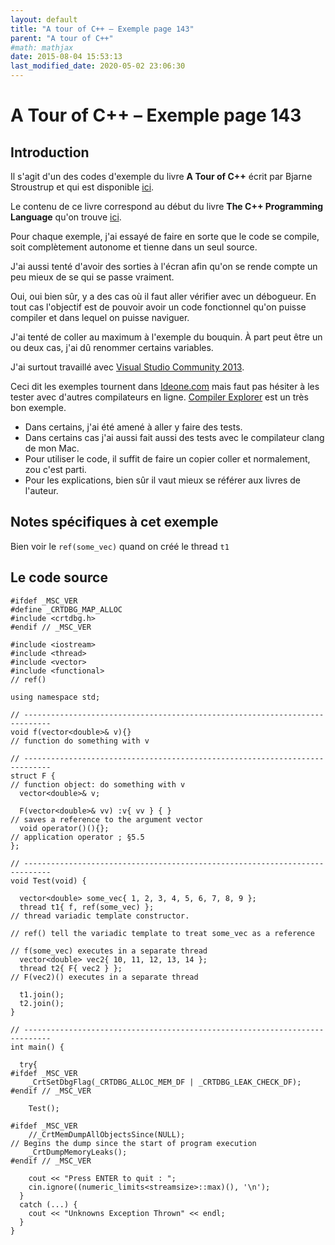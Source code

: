 ```yaml
---
layout: default
title: "A tour of C++ – Exemple page 143"
parent: "A tour of C++"
#math: mathjax
date: 2015-08-04 15:53:13
last_modified_date: 2020-05-02 23:06:30
---
```


# A Tour of C++ – Exemple page 143

## Introduction
Il s'agit d'un des codes d'exemple du livre **A Tour of C++** écrit par Bjarne Stroustrup et qui est disponible [ici](http://www.amazon.fr/Tour-C-Bjarne-Stroustrup/dp/0321958314/ref%3Dsr_1_1?ie=UTF8&qid=1416699327&sr=8-1&keywords=a+tour+of+c%2B%2B). 

Le contenu de ce livre correspond au début du livre **The C++ Programming Language** qu'on trouve [ici](http://www.amazon.fr/The-Programming-Language-Bjarne-Stroustrup/dp/0321563840/ref%3Dpd_sim_eb_3?ie=UTF8&refRID=0CR047TTJV1HA6CVA9XA).

Pour chaque exemple, j'ai essayé de faire en sorte que le code se compile, soit complètement autonome et tienne dans un seul source.

J'ai aussi tenté d'avoir des sorties à l'écran afin qu'on se rende compte un peu mieux de se qui se passe vraiment.

Oui, oui bien sûr, y a des cas où il faut aller vérifier avec un débogueur.
En tout cas l'objectif est de pouvoir avoir un code fonctionnel qu'on puisse compiler et dans lequel on puisse naviguer.

J'ai tenté de coller au maximum à l'exemple du bouquin. À part peut être un ou deux cas, j'ai dû renommer certains variables.

J'ai surtout travaillé avec [Visual Studio Community 2013](http://www.visualstudio.com/products/visual-studio-community-vs).

Ceci dit les exemples tournent dans [Ideone.com](http://ideone.com/) mais faut pas hésiter à les tester avec d'autres compilateurs en ligne. [Compiler Explorer](https://godbolt.org/) est un très bon exemple.

* Dans certains, j'ai été amené à aller y faire des tests.  
* Dans certains cas j'ai aussi fait aussi des tests avec le compilateur clang de mon Mac.  
* Pour utiliser le code, il suffit de faire un copier coller et normalement, zou c'est parti.  
* Pour les explications, bien sûr il vaut mieux se référer aux livres de l'auteur.  


## Notes spécifiques à cet exemple


Bien voir le `ref(some_vec)` quand on créé le thread `t1`


## Le code source

```
#ifdef _MSC_VER
#define _CRTDBG_MAP_ALLOC
#include <crtdbg.h>
#endif // _MSC_VER

#include <iostream>
#include <thread>
#include <vector>
#include <functional>                                                           // ref()

using namespace std;

// ----------------------------------------------------------------------------
void f(vector<double>& v){}                                                      // function do something with v

// ----------------------------------------------------------------------------
struct F {                                                                      // function object: do something with v
  vector<double>& v;

  F(vector<double>& vv) :v{ vv } { }                                            // saves a reference to the argument vector
  void operator()(){};                                                          // application operator ; §5.5
};

// ----------------------------------------------------------------------------
void Test(void) {

  vector<double> some_vec{ 1, 2, 3, 4, 5, 6, 7, 8, 9 };
  thread t1{ f, ref(some_vec) };                                                // thread variadic template constructor.
                                                                                // ref() tell the variadic template to treat some_vec as a reference
                                                                                // f(some_vec) executes in a separate thread
  vector<double> vec2{ 10, 11, 12, 13, 14 };
  thread t2{ F{ vec2 } };                                                       // F(vec2)() executes in a separate thread

  t1.join();
  t2.join();
}

// ----------------------------------------------------------------------------
int main() {

  try{
#ifdef _MSC_VER
    _CrtSetDbgFlag(_CRTDBG_ALLOC_MEM_DF | _CRTDBG_LEAK_CHECK_DF);
#endif // _MSC_VER

    Test();

#ifdef _MSC_VER
    //_CrtMemDumpAllObjectsSince(NULL);                                         // Begins the dump since the start of program execution
    _CrtDumpMemoryLeaks();
#endif // _MSC_VER

    cout << "Press ENTER to quit : ";
    cin.ignore((numeric_limits<streamsize>::max)(), '\n');
  }
  catch (...) {
    cout << "Unknowns Exception Thrown" << endl;
  }
}
```

